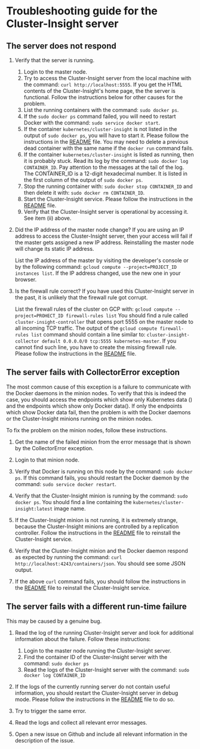 # Troubleshooting guide for the Cluster-Insight server

## The server does not respond
1.  Verify that the server is running.
    1. Login to the master node.
    0. Try to access the Cluster-Insight server from the local machine with
      the command: `curl http://localhost:5555`.
      If you get the HTML contents of the Cluster-Insight's home page,
      the the server is functional. Follow the instructions below for other
      causes for the problem.
    2. List the running containers with the command:
       `sudo docker ps`.
    3. If the `sudo docker ps` command failed, you will need to restart Docker
       with the command: `sudo service docker start`.
    4. If the container `kubernetes/cluster-insight` is not listed in the
       output of `sudo docker ps`, you will have to start it.
       Please follow the instructions in the [README](README.md) file.
       You may need to
       delete a previous dead container with the same name if the `docker run`
       command fails.
    5. If the container `kubernetes/cluster-insight` is listed as running,
       then it is probably stuck.
       Read its log by the command:
       `sudo docker log CONTAINER_ID`. Pay attention to the messages at the
       tail of the log.
       The CONTAINER_ID is a 12-digit hexadecimal number. It is
       listed in the first column of the output of `sudo docker ps`.
    6. Stop the running container with:
       `sudo docker stop CONTAINER_ID` and then delete it with:
       `sudo docker rm CONTAINER_ID`.
    7. Start the Cluster-Insight service. Please follow the instructions in
       the [README](README.md) file.
    8. Verify that the Cluster-Insight server is operational by accessing
       it. See item (ii) above.

2.  Did the IP address of the master node change?
    If you are using an IP address to access the Cluster-Insight server, then
    your access will fail if the master gets assigned a new IP address.
    Reinstalling the master node will change its static IP address.

    List the IP address of the master by visiting the developer's console
    or by the following command:
    `gcloud compute --project=PROJECT_ID instances list`.
    If the IP address changed, use the new one in your browser.

3.  Is the firewall rule correct?
    If you have used this Cluster-Insight server in the past, it is unlikely
    that the firewall rule got corrupt.

    List the firewall rules of the cluster on GCP with:
    `gcloud compute --project=PROHECT_ID firewall-rules list`
    You should find a rule called `cluster-insight-controller` that opens port
    5555 on the master node to all incoming TCP traffic.
    The output of the `gcloud compute firewall-rules list` command should
    contain a line similar to:
    `cluster-insight-collector default 0.0.0.0/0 tcp:5555 kubernetes-master`.
    If you cannot find such line, you have to create the missing firewall
    rule. Please follow the instructions in the [README](README.md) file.

## The server fails with CollectorError exception

The most common cause of this exception is a failure to communicate with
the Docker daemons in the minion nodes. To verify that this is indeed the
case, you should access the endpoints which show only Kubernetes data ()
and the endpoints which show only Docker data().
If only the endpoints which show Docker data fail, then the problem is with
the Docker daemons or the Cluster-Insight minions running on the minion nodes.

To fix the problem on the minion nodes, follow these instructions.

1. Get the name of the failed minion from the error message that is shown
   by the CollectorError exception.

2. Login to that minion node.

3. Verify that Docker is running on this node by the command:
   `sudo docker ps`. If this command fails, you should restart the Docker
   daemon by the command: `sudo service docker restart`.

4. Verify that the Cluster-Insight minion is running by the command:
   `sudo docker ps`. You should find a line containing the
   `kubernetes/cluster-insight:latest` image name. 

5. If the Cluster-Insight minion is not running, it is extremely strange,
   because the Cluster-Insight minions are controlled by a replication
   controller. Follow the instructions in the [README](README.md) file
   to reinstall the Cluster-Insight service.

6. Verify that the Cluster-Insight minion and the Docker daemon respond as
   expected by running the command:
   `curl http://localhost:4243/containers/json`.
   You should see some JSON output.

7. If the above `curl` command fails, you should follow the instructions in
   the [README](README.md) file to reinstall the Cluster-Insight service.

## The server fails with a different run-time failure
This may be caused by a genuine bug.

1.  Read the log of the running Cluster-Insight server and look for additional
    information about the failure. Follow these instructions:
    1. Login to the master node running the Cluster-Insight server.
    2. Find the container ID of the Cluster-Insight server with the command:
       `sudo docker ps`
    3. Read the logs of the Cluster-Insight server with the command:
       `sudo docker log CONTAINER_ID`

2.  If the logs of the currently running server do not contain useful
    information,
    you should restart the Cluster-Insight server in debug mode.
    Please follow the instructions in the [README](README.md) file to do so.

3.  Try to trigger the same error.

4.  Read the logs and collect all relevant error messages.

5.  Open a new issue on Github and include all relevant information in the
    description of the issue. 
